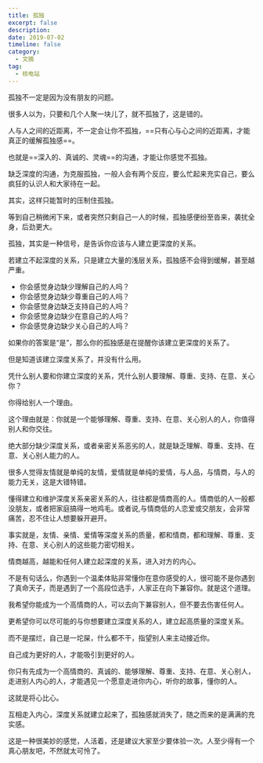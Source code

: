 ```yaml
---
title: 孤独
excerpt: false
description: 
date: 2019-07-02
timeline: false
category:
  - 文摘
tag:
  - 核电站
---
```


孤独不一定是因为没有朋友的问题。

很多人以为，只要和几个人聚一块儿了，就不孤独了，这是错的。

人与人之间的近距离，不一定会让你不孤独，==只有心与心之间的近距离，才能真正的缓解孤独感==。

也就是==深入的、真诚的、灵魂==的沟通，才能让你感觉不孤独。

缺乏深度的沟通，为克服孤独，一般人会有两个反应，要么忙起来充实自己，要么疯狂的认识人和大家待在一起。

其实，这样只能暂时的压制住孤独。

等到自己稍微闲下来，或者突然只剩自己一人的时候，孤独感便纷至沓来，袭扰全身，后劲更大。

孤独，其实是一种信号，是告诉你应该与人建立更深度的关系。

若建立不起深度的关系，只是建立大量的浅层关系，孤独感不会得到缓解，甚至越严重。

- 你会感觉身边缺少理解自己的人吗？
- 你会感觉身边缺少尊重自己的人吗？
- 你会感觉身边缺乏支持自己的人吗？
- 你会感觉身边缺少在意自己的人吗？
- 你会感觉身边缺少关心自己的人吗？

如果你的答案是“是”，那么你的孤独感是在提醒你该建立更深度的关系了。

但是知道该建立深度关系了，并没有什么用。

凭什么别人要和你建立深度的关系，凭什么别人要理解、尊重、支持、在意、关心你？

你得给别人一个理由。

这个理由就是：你就是一个能够理解、尊重、支持、在意、关心别人的人，你值得别人和你交往。

绝大部分缺少深度关系，或者亲密关系恶劣的人，就是缺乏理解、尊重、支持、在意、关心别人能力的人。

很多人觉得友情就是单纯的友情，爱情就是单纯的爱情，与人品，与情商，与人的能力无关，这是大错特错。

懂得建立和维护深度关系亲密关系的人，往往都是情商高的人。情商低的人一般都没朋友，或者把家庭搞得一地鸡毛。或者说,与情商低的人恋爱或交朋友，会非常痛苦，忍不住让人想要躲开避开。

事实就是，友情、亲情、爱情等深度关系的质量，都和情商，都和理解、尊重、支持、在意、关心别人的这些能力密切相关。

情商越高，越能和任何人建立起深度的关系，进入对方的内心。

不是有句话么，你遇到一个温柔体贴非常懂你在意你感受的人，很可能不是你遇到了真命天子，而是遇到了一个高段位选手，人家正在向下兼容你。就是这个道理。

我希望你能成为一个高情商的人，可以去向下兼容别人，但不要去伤害任何人。

更希望你可以尽可能的与你想要建立深度关系的人，建立起高质量的深度关系。

而不是摆烂，自己是一坨屎，什么都不干，指望别人来主动接近你。

自己成为更好的人，才能吸引到更好的人。

你只有先成为一个高情商的、真诚的、能够理解、尊重、支持、在意、关心别人，走进别人内心的人，才能遇见一个愿意走进你内心，听你的故事，懂你的人。

这就是将心比心。

互相走入内心，深度关系就建立起来了，孤独感就消失了，随之而来的是满满的充实感。

这是一种很美妙的感觉，人活着，还是建议大家至少要体验一次。人至少得有一个真心朋友吧，不然就太可怜了。